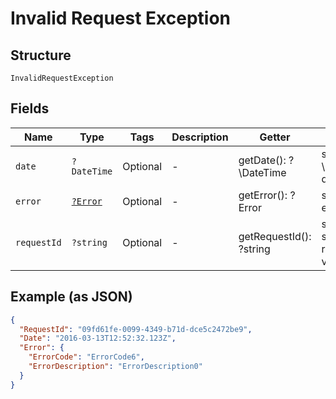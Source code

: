 
# Invalid Request Exception

## Structure

`InvalidRequestException`

## Fields

| Name | Type | Tags | Description | Getter | Setter |
|  --- | --- | --- | --- | --- | --- |
| `date` | `?DateTime` | Optional | - | getDate(): ?\DateTime | setDate(?\DateTime date): void |
| `error` | [`?Error`](../../doc/models/error.md) | Optional | - | getError(): ?Error | setError(?Error error): void |
| `requestId` | `?string` | Optional | - | getRequestId(): ?string | setRequestId(?string requestId): void |

## Example (as JSON)

```json
{
  "RequestId": "09fd61fe-0099-4349-b71d-dce5c2472be9",
  "Date": "2016-03-13T12:52:32.123Z",
  "Error": {
    "ErrorCode": "ErrorCode6",
    "ErrorDescription": "ErrorDescription0"
  }
}
```

